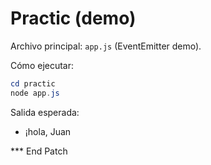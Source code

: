 # Practic (demo)

Archivo principal: `app.js` (EventEmitter demo).

Cómo ejecutar:

```powershell
cd practic
node app.js
```

Salida esperada:
- ¡hola, Juan

*** End Patch